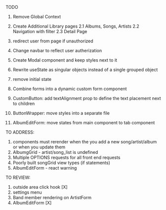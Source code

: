 TODO

1. Remove Global Context
2. Create Additional Library pages
    2.1 Albums, Songs, Artists
    2.2 Navigation with filter
    2.3 Detail Page

3. redirect user from page if unauthorized
4. Change navbar to reflect user autherization 
5. Create Modal component and keep styles next to it
6. Rewrite useState as singular objects instead of a single grouped object
7. remove initial state
8. Combine forms into a dynamic custom form component
9. CustomButton: add textAlignment prop to define the text placement next to children
10. ButtonWrapper: move styles into a separate file
11. AlbumEditForm: move states from main component to tab component



TO ADDRESS:

1. components must rerender when the you add a new song/artist/album or when you update them
2. AlbumgGrid - artist/song_list is undefined
3. Multiple OPTIONS requests for all front end requests
4. Poorly built songGrid view types (if statements)
5. AlbumEditForm - react warning

TO REVIEW:
1. outside area click hook [X]
2. settings menu
3. Band member rendering on ArtistForm
4. AlbumEditForm [X]